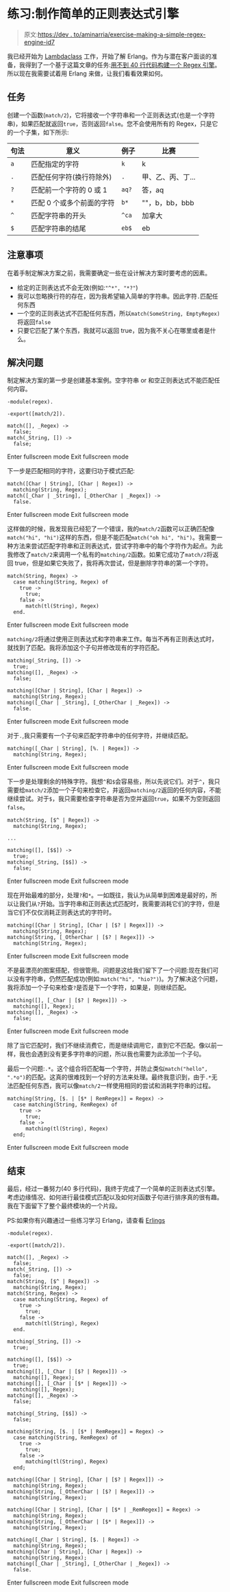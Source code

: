# 练习:制作简单的正则表达式引擎

> 原文:[https://dev . to/aminarria/exercise-making-a-simple-regex-engine-id7](https://dev.to/aminarria/exercise-making-a-simple-regex-engine-id7)

我已经开始为 [Lambdaclass](http://lambdaclass.com/) 工作，开始了解 Erlang。作为与潜在客户面谈的准备，我得到了一个基于这篇文章的任务:[用不到 40 行代码构建一个 Regex 引擎](https://nickdrane.com/build-your-own-regex/)。所以现在我需要试着用 Erlang 来做，让我们看看效果如何。

## 任务

创建一个函数(`match/2`)，它将接收一个字符串和一个正则表达式(也是一个字符串)，如果匹配就返回`true`，否则返回`false`。您不会使用所有的 Regex，只是它的一个子集，如下所示:

| 句法 | 意义 | 例子 | 比赛 |
| --- | --- | --- | --- |
| `a` | 匹配指定的字符 | `k` | k |
| `.` | 匹配任何字符(换行符除外) | `.` | 甲、乙、丙、丁... |
| `?` | 匹配前一个字符的 0 或 1 | `aq?` | 答，aq |
| `*` | 匹配 0 个或多个前面的字符 | `b*` | ""，b，bb，bbb |
| `^` | 匹配字符串的开头 | `^ca` | 加拿大 |
| `$` | 匹配字符串的结尾 | `eb$` | eb |

## 注意事项

在着手制定解决方案之前，我需要确定一些在设计解决方案时要考虑的因素。

*   给定的正则表达式不会无效(例如:`"^*", "*?"`)
*   我可以忽略换行符的存在，因为我希望输入简单的字符串。因此字符`.`匹配任何东西
*   一个空的正则表达式不匹配任何东西，所以`match(SomeString, EmptyRegex)`将返回`false`
*   只要它匹配了某个东西，我就可以返回 true，因为我不关心在哪里或者是什么。

## 解决问题

制定解决方案的第一步是创建基本案例。空字符串 or 和空正则表达式不能匹配任何内容。

```
-module(regex).

-export([match/2]).

match([], _Regex) ->
  false;
match(_String, []) ->
  false; 
```

Enter fullscreen mode Exit fullscreen mode

下一步是匹配相同的字符，这要归功于模式匹配:

```
match([Char | String], [Char | Regex]) ->
  matching(String, Regex);
match([_Char | _String], [_OtherChar | _Regex]) ->
  false. 
```

Enter fullscreen mode Exit fullscreen mode

这样做的时候，我发现我已经犯了一个错误，我的`match/2`函数可以正确匹配像`match("hi", "hi")`这样的东西，但是不能匹配`match("oh hi", "hi")`。我需要一种方法来尝试匹配字符串和正则表达式，尝试字符串中的每个字符作为起点。为此我修改了`match/2`来调用一个私有的`matching/2`函数。如果它成功了`match/2`将返回 true，但是如果它失败了，我将再次尝试，但是删除字符串的第一个字符。

```
match(String, Regex) ->
  case matching(String, Regex) of
    true ->
      true;
    false ->
      match(tl(String), Regex)
  end. 
```

Enter fullscreen mode Exit fullscreen mode

`matching/2`将通过使用正则表达式和字符串来工作。每当不再有正则表达式时，就找到了匹配。我将添加这个子句并修改现有的字符匹配。

```
matching(_String, []) ->
  true;
matching([], _Regex) ->
  false;

matching([Char | String], [Char | Regex]) ->
  matching(String, Regex);
matching([_Char | _String], [_OtherChar | _Regex]) ->
  false. 
```

Enter fullscreen mode Exit fullscreen mode

对于`.`,我只需要有一个子句来匹配字符串中的任何字符，并继续匹配。

```
matching([_Char | String], [%. | Regex]) ->
  matching(String, Regex); 
```

Enter fullscreen mode Exit fullscreen mode

下一步是处理剩余的特殊字符。我想`^`和`$`会容易些，所以先说它们。对于`^`，我只需要给`match/2`添加一个子句来检查它，并返回`matching/2`返回的任何内容，不能继续尝试。对于`$`，我只需要检查字符串是否为空并返回`true`，如果不为空则返回`false`。

```
match(String, [$^ | Regex]) ->
  matching(String, Regex);

...

matching([], [$$]) ->
  true;
matching(_String, [$$]) ->
  false; 
```

Enter fullscreen mode Exit fullscreen mode

现在开始最难的部分，处理`?`和`*`。一如既往，我认为从简单到困难是最好的，所以让我们从`?`开始。当字符串和正则表达式匹配时，我需要消耗它们的字符，但是当它们不仅仅消耗正则表达式的字符时。

```
matching([Char | String], [Char | [$? | Regex]]) ->
  matching(String, Regex);
matching(String, [_OtherChar | [$? | Regex]]) ->
  matching(String, Regex); 
```

Enter fullscreen mode Exit fullscreen mode

不是最漂亮的图案搭配，但很管用。问题是这给我们留下了一个问题:现在我们可以没有字符串，仍然匹配成功(例如:`match("hi", "hio?")`)。为了解决这个问题，我将添加一个子句来检查`?`是否是下一个字符，如果是，则继续匹配。

```
matching([], [_Char | [$? | Regex]]) ->
  matching([], Regex);
matching([], _Regex) ->
  false; 
```

Enter fullscreen mode Exit fullscreen mode

除了当它匹配时，我们不继续消费它，而是继续调用它，直到它不匹配。像以前一样，我也会遇到没有更多字符串的问题，所以我也需要为此添加一个子句。

最后一个问题:`.*`。这个组合将匹配每一个字符，并防止类似`match("hello", ".*o")`的匹配。这真的很难找到一个好的方法来处理。最终我意识到，由于`.*`无法匹配任何东西，我可以像`match/2`一样使用相同的尝试和消耗字符串的过程。

```
matching(String, [$. | [$* | RemRegex]] = Regex) ->
  case matching(String, RemRegex) of
    true ->
      true;
    false ->
      matching(tl(String), Regex)
  end; 
```

Enter fullscreen mode Exit fullscreen mode

## 结束

最后，经过一番努力(40 多行代码)，我终于完成了一个简单的正则表达式引擎。考虑边缘情况、如何进行最佳模式匹配以及如何对函数子句进行排序真的很有趣。我在下面留下了整个最终模块的一个片段。

PS:如果你有兴趣通过一些练习学习 Erlang，请查看 [Erlings](https://github.com/lambdaclass/erlings)

```
-module(regex).

-export([match/2]).

match([], _Regex) ->
  false;
match(_String, []) ->
  false;
match(String, [$^ | Regex]) ->
  matching(String, Regex);
match(String, Regex) ->
  case matching(String, Regex) of
    true ->
      true;
    false ->
      match(tl(String), Regex)
  end.

matching(_String, []) ->
  true;

matching([], [$$]) ->
  true;
matching([], [_Char | [$? | Regex]]) ->
  matching([], Regex);
matching([], [_Char | [$* | Regex]]) ->
  matching([], Regex);
matching([], _Regex) ->
  false;

matching(_String, [$$]) ->
  false;

matching(String, [$. | [$* | RemRegex]] = Regex) ->
  case matching(String, RemRegex) of
    true ->
      true;
    false ->
      matching(tl(String), Regex)
  end;

matching([Char | String], [Char | [$? | Regex]]) ->
  matching(String, Regex);
matching(String, [_OtherChar | [$? | Regex]]) ->
  matching(String, Regex);

matching([Char | String], [Char | [$* | _RemRegex]] = Regex) ->
  matching(String, Regex);
matching(String, [_OtherChar | [$* | Regex]]) ->
  matching(String, Regex);

matching([_Char | String], [$. | Regex]) ->
  matching(String, Regex);
matching([Char | String], [Char | Regex]) ->
  matching(String, Regex);
matching([_Char | _String], [_OtherChar | _Regex]) ->
  false. 
```

Enter fullscreen mode Exit fullscreen mode
